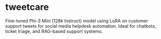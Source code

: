 # tweetcare
Fine-tuned Phi-3 Mini (128k Instruct) model using LoRA on customer support tweets for social media helpdesk automation. Ideal for chatbots, ticket triage, and RAG-based support systems.
